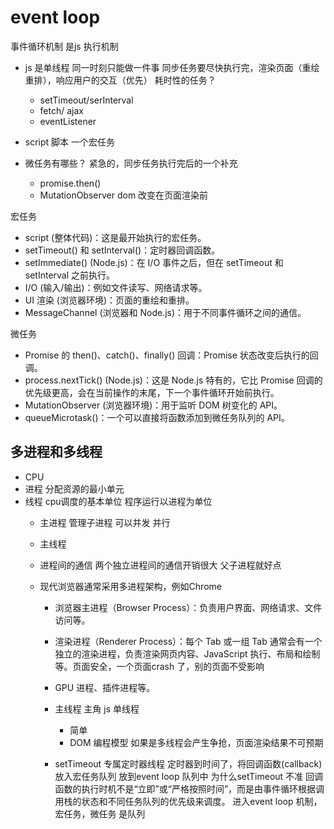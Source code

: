 # event loop
事件循环机制 是js 执行机制

- js 是单线程
    同一时刻只能做一件事
    同步任务要尽快执行完，渲染页面（重绘重排），响应用户的交互（优先）
    耗时性的任务？
    - setTimeout/serInterval
    - fetch/ ajax
    - eventListener
- script 脚本
    一个宏任务

- 微任务有哪些？
  紧急的，同步任务执行完后的一个补充
    - promise.then()
    - MutationObserver
      dom 改变在页面渲染前




宏任务
- script (整体代码)：这是最开始执行的宏任务。
- setTimeout() 和 setInterval()：定时器回调函数。
- setImmediate() (Node.js)：在 I/O 事件之后，但在 setTimeout 和 setInterval 之前执行。
- I/O (输入/输出)：例如文件读写、网络请求等。
- UI 渲染 (浏览器环境)：页面的重绘和重排。
- MessageChannel (浏览器和 Node.js)：用于不同事件循环之间的通信。

微任务
- Promise 的 then()、catch()、finally() 回调：Promise 状态改变后执行的回调。
- process.nextTick() (Node.js)：这是 Node.js 特有的，它比 Promise 回调的优先级更高，会在当前操作的末尾，下一个事件循环开始前执行。
- MutationObserver (浏览器环境)：用于监听 DOM 树变化的 API。
- queueMicrotask()：一个可以直接将函数添加到微任务队列的 API。


## 多进程和多线程
- CPU
- 进程 分配资源的最小单元
- 线程 cpu调度的基本单位
程序运行以进程为单位
  - 主进程
    管理子进程 可以并发 并行
  - 主线程
  - 进程间的通信
    两个独立进程间的通信开销很大
    父子进程就好点


  - 现代浏览器通常采用多进程架构，例如Chrome
     - 浏览器主进程（Browser Process）：负责用户界面、网络请求、文件访问等。
     - 渲染进程（Renderer Process）：每个 Tab 或一组 Tab 通常会有一个独立的渲染进程，负责渲染网页内容、JavaScript 执行、布局和绘制等。页面安全，一个页面crash 了，别的页面不受影响
     - GPU 进程、插件进程等。

     - 主线程 主角
       js 单线程
        - 简单
        - DOM 编程模型 如果是多线程会产生争抢，页面渲染结果不可预期

      - setTimeout 专属定时器线程 
        定时器到时间了，将回调函数(callback) 放入宏任务队列
        放到event loop 队列中
        为什么setTimeout 不准
        回调函数的执行时机不是“立即”或“严格按照时间”，而是由事件循环根据调用栈的状态和不同任务队列的优先级来调度。
        进入event loop 机制，
        宏任务，微任务 是队列